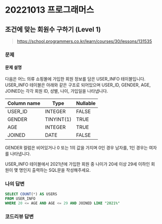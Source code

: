 # 20221013 프로그래머스

## 조건에 맞는 회원수 구하기 (Level 1)
> https://school.programmers.co.kr/learn/courses/30/lessons/131535

### 문제
#### 문제 설명
다음은 어느 의류 쇼핑몰에 가입한 회원 정보를 담은 USER_INFO 테이블입니다. USER_INFO 테이블은 아래와 같은 구조로 되어있으며 USER_ID, GENDER, AGE, JOINED는 각각 회원 ID, 성별, 나이, 가입일을 나타냅니다.

|Column name|Type|Nullable|
|---|---|---|
|USER_ID|INTEGER|FALSE|
|GENDER|TINYINT(1)|TRUE|
|AGE|INTEGER|TRUE|
|JOINED|DATE|FALSE|

GENDER 컬럼은 비어있거나 0 또는 1의 값을 가지며 0인 경우 남자를, 1인 경우는 여자를 나타냅니다.

USER_INFO 테이블에서 2021년에 가입한 회원 중 나이가 20세 이상 29세 이하인 회원이 몇 명인지 출력하는 SQL문을 작성해주세요.

### 나의 답변
```sql
SELECT COUNT(*) AS USERS
FROM USER_INFO
WHERE 20 <= AGE AND AGE <= 29 AND JOINED LIKE "2021%"
```

### 코드리뷰 답변
```python
```
